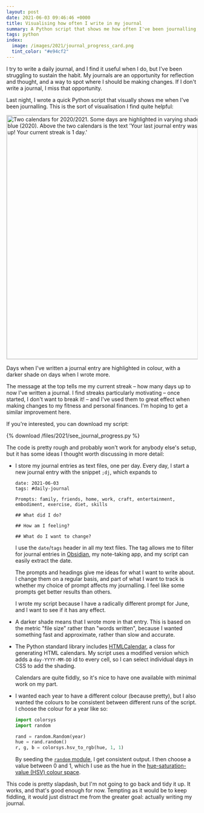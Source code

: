 ```yaml
---
layout: post
date: 2021-06-03 09:46:46 +0000
title: Visualising how often I write in my journal
summary: A Python script that shows me how often I've been journalling, so I can track my progress.
tags: python
index:
  image: /images/2021/journal_progress_card.png
  tint_color: "#e94cf2"
---
```


I try to write a daily journal, and I find it useful when I do, but I've been struggling to sustain the habit.
My journals are an opportunity for reflection and thought, and a way to spot where I should be making changes.
If I don't write a journal, I miss that opportunity.

Last night, I wrote a quick Python script that visually shows me when I've been journalling.
This is the sort of visualisation I find quite helpful:

<img src="/images/2021/journal_progress_2x.png" srcset="/images/2021/journal_progress_1x.png 1x, /images/2021/journal_progress_2x.png 2x, /images/2021/journal_progress_3x.png 3x" style="width: 642px; border: 1px solid #ddd;" alt="Two calendars for 2020/2021. Some days are highlighted in varying shades of pink (2021) or blue (2020). Above the two calendars is the text 'Your last journal entry was yesterday. Keep it up! Your current streak is 1 day.'">

Days when I've written a journal entry are highlighted in colour, with a darker shade on days when I wrote more.

The message at the top tells me my current streak – how many days up to now I've written a journal.
I find streaks particularly motivating – once started, I don't want to break it! – and I've used them to great effect when making changes to my fitness and personal finances.
I'm hoping to get a similar improvement here.

If you're interested, you can download my script:

{% download /files/2021/see_journal_progress.py %}

The code is pretty rough and probably won't work for anybody else's setup, but it has some ideas I thought worth discussing in more detail:

-   I store my journal entries as text files, one per day.
    Every day, I start a new journal entry with the snippet `;dj`, which expands to

    ```
    date: 2021-06-03
    tags: #daily-journal

    Prompts: family, friends, home, work, craft, entertainment, embodiment, exercise, diet, skills

    ## What did I do?

    ## How am I feeling?

    ## What do I want to change?
    ```

    I use the `date`/`tags` header in all my text files.
    The tag allows me to filter for journal entries in [Obsidian], my note-taking app, and my script can easily extract the date.

    The prompts and headings give me ideas for what I want to write about.
    I change them on a regular basis, and part of what I want to track is whether my choice of prompt affects my journalling.
    I feel like some prompts get better results than others.

    I wrote my script because I have a radically different prompt for June, and I want to see if it has any effect.

-   A darker shade means that I wrote more in that entry.
    This is based on the metric "file size" rather than "words written", because I wanted something fast and approximate, rather than slow and accurate.

-   The Python standard library includes [HTMLCalendar], a class for generating HTML calendars.
    My script uses a modified version which adds a `day-YYYY-MM-DD` id to every cell, so I can select individual days in CSS to add the shading.

    Calendars are quite fiddly, so it's nice to have one available with minimal work on my part.

-   I wanted each year to have a different colour (because pretty), but I also wanted the colours to be consistent between different runs of the script.
    I choose the colour for a year like so:

    ```python
    import colorsys
    import random

    rand = random.Random(year)
    hue = rand.random()
    r, g, b = colorsys.hsv_to_rgb(hue, 1, 1)
    ```

    By seeding the [`random` module][random], I get consistent output.
    I then choose a value between 0 and 1, which I use as the hue in the [hue-saturation-value (HSV) colour space][hsv].

This code is pretty slapdash, but I'm not going to go back and tidy it up.
It works, and that's good enough for now.
Tempting as it would be to keep fiddling, it would just distract me from the greater goal: actually writing my journal.

[Obsidian]: https://obsidian.md/
[HTMLCalendar]: https://docs.python.org/3/library/calendar.html#calendar.HTMLCalendar
[random]: https://docs.python.org/3/library/random.html
[hsv]: https://en.wikipedia.org/wiki/HSL_and_HSV
